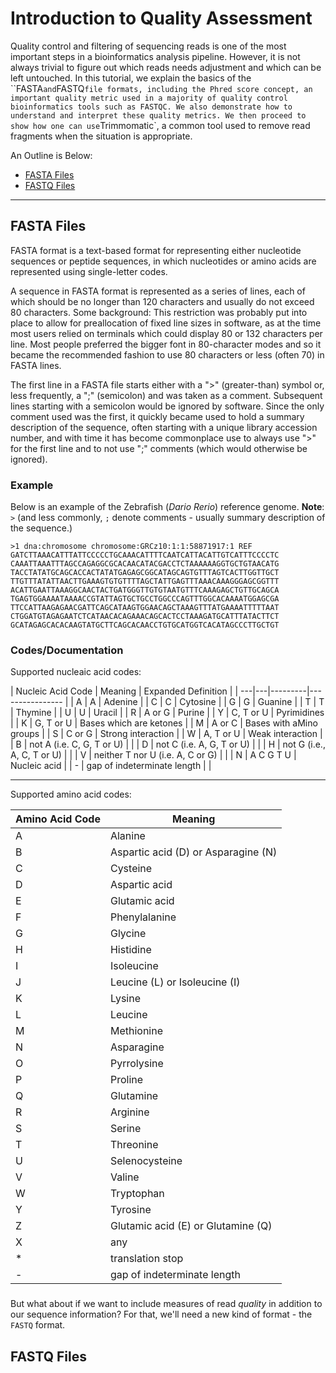 # Introduction to Quality Assessment

Quality control and filtering of sequencing reads is one of the most important steps in a bioinformatics analysis pipeline. However, it is not always trivial to figure out which reads needs adjustment and which can be left untouched. In this tutorial, we explain the basics of the ``FASTA` and `FASTQ` file formats, including the Phred score concept, an important quality metric used in a majority of quality control bioinformatics tools such as FASTQC. We also demonstrate how to understand and interpret these quality metrics. We then proceed to show how one can use `Trimmomatic`, a common tool used to remove read fragments when the situation is appropriate. 

An Outline is Below:

  * [FASTA Files](#fasta-files)
  * [FASTQ Files](#fastq-files)

***

## FASTA Files

FASTA format is a text-based format for representing either nucleotide sequences or peptide sequences, in which nucleotides or amino acids are represented using single-letter codes. 

A sequence in FASTA format is represented as a series of lines, each of which should be no longer than 120 characters and usually do not exceed 80 characters. Some background: This restriction was probably put into place to allow for preallocation of fixed line sizes in software, as at the time most users relied on terminals which could display 80 or 132 characters per line. Most people preferred the bigger font in 80-character modes and so it became the recommended fashion to use 80 characters or less (often 70) in FASTA lines.

The first line in a FASTA file starts either with a ">" (greater-than) symbol or, less frequently, a ";" (semicolon) and was taken as a comment. Subsequent lines starting with a semicolon would be ignored by software. Since the only comment used was the first, it quickly became used to hold a summary description of the sequence, often starting with a unique library accession number, and with time it has become commonplace use to always use ">" for the first line and to not use ";" comments (which would otherwise be ignored).

### Example

Below is an example of the Zebrafish (_Dario Rerio_) reference genome. 
__Note__: `>` (and less commonly, `;` denote comments - usually summary description of the sequence.)

```
>1 dna:chromosome chromosome:GRCz10:1:1:58871917:1 REF
GATCTTAAACATTTATTCCCCCTGCAAACATTTTCAATCATTACATTGTCATTTCCCCTC
CAAATTAAATTTAGCCAGAGGCGCACAACATACGACCTCTAAAAAAGGTGCTGTAACATG
TACCTATATGCAGCACCACTATATGAGAGCGGCATAGCAGTGTTTAGTCACTTGGTTGCT
TTGTTTATATTAACTTGAAAGTGTGTTTTAGCTATTGAGTTTAAACAAAGGGAGCGGTTT
ACATTGAATTAAAGGCAACTACTGATGGGTTGTGTAATGTTTCAAAGAGCTGTTGCAGCA
TGAGTGGAAAATAAAACCGTATTAGTGCTGCCTGGCCCAGTTTGGCACAAAATGGAGCGA
TTCCATTAAGAGAACGATTCAGCATAAGTGGAACAGCTAAAGTTTATGAAAATTTTTAAT
CTGGATGTAGAGAATCTCATAACACAGAAACAGCACTCCTAAAGATGCATTTATACTTCT
GCATAGAGCACACAAGTATGCTTCAGCACAACCTGTGCATGGTCACATAGCCCTTGCTGT
```

### Codes/Documentation

Supported nucleaic acid codes:

| Nucleic Acid Code |	Meaning	| Expanded Definition |
| ---|---|---------|---------------- |
| A	| A	| Adenine |
| C	| C	| Cytosine |
| G	| G	| Guanine |
| T	| T	| Thymine |
| U	| U	| Uracil |
| R	| A or G | Purine |
| Y	| C, T or U |	Pyrimidines |
| K	| G, T or U	| Bases which are ketones |
| M	| A or C	| Bases with aMino groups |
| S	| C or G	| Strong interaction |
| W	| A, T or U |	Weak interaction |
| B	| not A (i.e. C, G, T or U) |	 |
| D	| not C (i.e. A, G, T or U)	|  |
| H	| not G (i.e., A, C, T or U) |	|
| V	| neither T nor U (i.e. A, C or G) |	|
| N	| A C G T U	| Nucleic acid |
| -	| gap of indeterminate length	| |


***

Supported amino acid codes:

| Amino Acid Code |	Meaning |
| -- | -- |
| A | Alanine |
| B	| Aspartic acid (D) or Asparagine (N) |
| C	| Cysteine |
| D |	Aspartic acid |
| E |	Glutamic acid |
| F |	Phenylalanine |
| G	| Glycine |
| H	| Histidine |
| I	| Isoleucine |
| J	| Leucine (L) or Isoleucine (I) |
| K	| Lysine |
| L	| Leucine |
| M	| Methionine |
| N	| Asparagine |
| O	| Pyrrolysine |
| P	| Proline |
| Q	| Glutamine |
| R	| Arginine |
| S	| Serine |
| T	| Threonine |
| U	| Selenocysteine |
| V	| Valine |
| W	| Tryptophan |
| Y	| Tyrosine |
| Z	| Glutamic acid (E) or Glutamine (Q) |
| X	| any |
| *	| translation stop |
| -	| gap of indeterminate length |

###

But what about if we want to include measures of read *quality* in addition to our sequence information? For that, we'll need a new kind of format - the `FASTQ` format. 

## FASTQ Files
